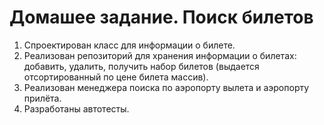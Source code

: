 # Домашее задание. Поиск билетов

1. Спроектирован класс для информации о билете.
2. Реализован репозиторий для хранения информации о билетах: добавить, удалить, получить набор билетов (выдается отсортированный по цене билета массив).
3. Реализован менеджера поиска по аэропорту вылета и аэропорту прилёта.
4. Разработаны автотесты.